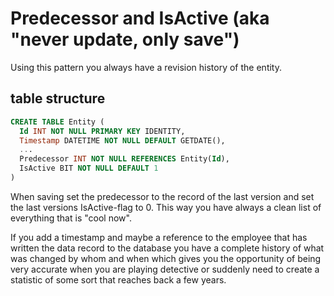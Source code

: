 # Predecessor and IsActive (aka "never update, only save")

Using this pattern you always have a revision history of the entity.

## table structure

```sql
CREATE TABLE Entity (
  Id INT NOT NULL PRIMARY KEY IDENTITY,
  Timestamp DATETIME NOT NULL DEFAULT GETDATE(),
  ...
  Predecessor INT NOT NULL REFERENCES Entity(Id),
  IsActive BIT NOT NULL DEFAULT 1
)
```

When saving set the predecessor to the record of the last version and set the last versions IsActive-flag to 0.
This way you have always a clean list of everything that is "cool now". 

If you add a timestamp and maybe a reference to the employee that has written the data record to the database you have a complete history of what was 
changed by whom and when which gives you the opportunity of being very accurate when you are playing detective or suddenly need to create
a statistic of some sort that reaches back a few years.

